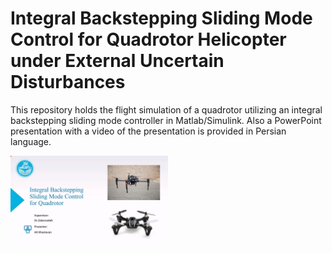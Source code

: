 # Integral Backstepping Sliding Mode Control for Quadrotor Helicopter under External Uncertain Disturbances

This repository holds the flight simulation of a quadrotor utilizing an integral backstepping sliding mode controller in Matlab/Simulink. 
Also a PowerPoint presentation with a video of the presentation is provided in Persian language.

[<img src="IBSMC for Quadrotors/Video/Results.mkv_20230911_133150.885.jpg" width="50%">]([https://youtu.be/Ym-cTKo0pLI?si=5QGqHoPFElDNEkss](https://youtu.be/Ym-cTKo0pLI?si=5QGqHoPFElDNEkss) "Now in Android: 55")
